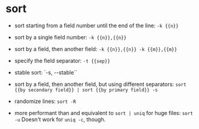 # sort

- sort starting from a field number until the end of the line:
`-k {{n}}`

- sort by a single field number:
`-k {{n}},{{n}}`

- sort by a field, then another field:
`-k {{n}},{{n}} -k {{m}},{{m}}`

- specify the field separator:
`-t {{sep}}`

- stable sort:
`-s, --stable``

- sort by a field, then another field, but using different separators:
`sort {{by secondary field}} | sort {{by primary field}} -s`

- randomize lines:
`sort -R`

- more performant than and equivalent to `sort | uniq` for huge files:
`sort -u`
Doesn't work for `uniq -c`, though.
